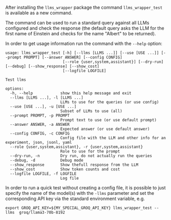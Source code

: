 After installing the `llms_wrapper`  package the command `llms_wrapper_test` is available as a new command.

The command can be used to run a standard query against all LLMs configured and check the response (the default query asks the LLM 
for the first name of Einstein and checks for the name "Albert" to be returned). 

In order to get usage information run the command with the `--help` option:

```
usage: llms_wrapper_test [-h] [--llms [LLMS ...]] [--use [USE ...]] [--prompt PROMPT] [--answer ANSWER] [--config CONFIG]
                         [--role {user,system,assistant}] [--dry-run] [--debug] [--show_response] [--show_cost]
                         [--logfile LOGFILE]

Test llms

options:
  -h, --help            show this help message and exit
  --llms [LLMS ...], -l [LLMS ...]
                        LLMs to use for the queries (or use config)
  --use [USE ...], -u [USE ...]
                        Subset of LLMs to use (all)
  --prompt PROMPT, -p PROMPT
                        Prompt text to use (or use default prompt)
  --answer ANSWER, -a ANSWER
                        Expected answer (or use default answer)
  --config CONFIG, -c CONFIG
                        Config file with the LLM and other info for an experiment, json, jsonl, yaml
  --role {user,system,assistant}, -r {user,system,assistant}
                        Role to use for the prompt
  --dry-run, -n         Dry run, do not actually run the queries
  --debug, -d           Debug mode
  --show_response       Show thefull response from the LLM
  --show_cost           Show token counts and cost
  --logfile LOGFILE, -f LOGFILE
                        Log file
```

In order to run a quick test without creating a config file, it is possible to 
just specify the name of the model(s) with the `-llms` parameter and set the corresponding API 
key via the standard environment variable, e.g.

```
export GROQ_API_KEY=${MY_SPECIAL_GROQ_API_KEY} llms_wrapper_test --llms  groq/llama3-70b-8192
```